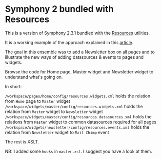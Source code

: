 # Symphony 2 bundled with Resources

This is a version of Symphony 2.3.1 bundled with the [Resources][1] utilities.

It is a working example of the approach explained in this [article][2].

The goal in this ensemble was to add a Newsletter box on all pages and to
illustrate the new ways of adding datasources & events to pages and widgets.

Browse the code for Home page, Master widget and Newsletter widget to understand
what's going on.

In short:

`/workspace/pages/home/config/resources.widgets.xml` holds the relation from `Home` page to `Master` widget
`/workspace/widgets/master/config/resources.widgets.xml` holds the relation from `Master` widget to `Newsletter` widget
`/workspace/widgets/master/config/resources.datasources.xml` holds the relations from `Master` widget to common datasources required for all pages
`/workspace/widgets/newsletter/config/resources.events.xml` holds the relation from `Newsletter` widget to `Mail Chimp` event

The rest is XSLT.

NB: I added some `hooks` in `master.xsl`. I suggest you have a look at them.

[1]: http://gihub.com/vlad-ghita
[2]: http://gihub.com/vlad-ghita